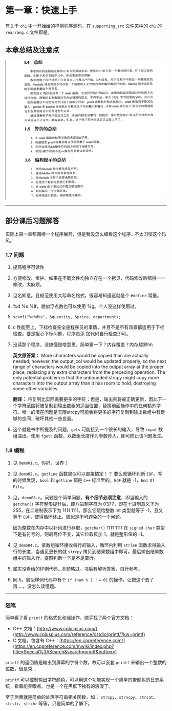 # 第一章：快速上手

有关于 `ch1` 中一开始给的样例程序源码，在 `supporting_src` 文件夹中的 `ch1` 的 `rearrang.c` 文件即是。

## 本章总结及注意点

![20201206222831](https://raw.githubusercontent.com/Y-puyu/picture/main/images/20201206222831.png)

---

## 部分课后习题解答

实际上第一章都围绕一个程序展开，但是我没怎么细看这个程序...不太习惯这个码风。

### 1.7 问题

1. 提高程序可读性

2. 方便修改、维护。如果在不同文件均独立存在一个拷贝，代码修改后都得一一修改，太麻烦。

3. 见名知意。且规范使用大写命名格式，很容易知道这就是个 `#define` 常量。

4. %d %s %lf，貌似浮点数也可以使用 %g。个人没这样使用过。

5. `scanf("%d%d%s", &quantity, &price, department);`

6. `C` 性能至上。下标检查完全是程序员的事情，并且不是所有场景都适用于下标检查。要是担心下标问题，程序员添
加代码自行检查即可。

7. 没读那个程序，没搞懂是啥意思。简单猜一下？内存覆盖？内存越界hh

    **英文原答案：**
    More characters would be copied than are actually needed; however, the output_col would be updated properly, so the next range of characters would be copied into the output array at the proper place, replacing any extra characters from the preceding operation. The only potential problem is that the unbounded strcpy might copy more characters into the output array than it has room to hold, destroying some other variables.

    **翻译：** 将复制比实际需要更多的字符；但是，输出列将被正确更新，因此下一个字符范围将被复制到输出数组的适当位置，替换前面操作中的任何额外字符。唯一的潜在问题是无限strcpy可能会将更多的字符复制到输出数组中有足够的空间，破坏其他一些变量。

8. 这个就是书中所提及的问题，`gets` 可能接到一个很长的输入，导致 `input` 数组溢出。使用 `fgets` 函数，以数组长度作为参数传入，即可防止该问题发生。

### 1.8 编程

1. 见 `demo01.c`。你好，世界！

2. 见 `demo02.c`。`getline` 函数貌似可以直接搞定！？ 要么就循环判断 `EOF`。写的时候发现，`bool` 和 `getline` 都是 `C++` 标准里的。`EOF` 就是 -1，`End Of File`。

3. 见，`demo03.c`。问题是个简单问题，**有个细节必须注意**，即当输入的 `getchar()` 字符整形提升后，即八进制字符为 0377，即在十进制意义下为 255，在二进制表示下为 1111 1111。那么它赋给整数 int 类型就等于 -1，且又等于 `EOF`，使得循环终止。貌似是不可避免的一个问题。

    因为整数在内存中以补码进行存取，`getchar()` 1111 1111 在 `signed char` 类型下是有符号的，则最高位不变，其它位取反加 1，就是整形值的 -1。

4. 见 `demo04.c`。拿数组循环接收每行的输入，循环内利用 `strlen` 函数求得输入行的长度，当遇见更长的就 `strcpy` 拷贝到结果数组中即可。最后输出结果数组中的输入行，提前判断一下是不是空行。

5. 属实没看给的样例代码...本题略过。书后有解析答案，自行参考。

6. 同 5，貌似样例代码中有个 `if (num % 2 ！= 0)` 的操作。让把这个去了再....。没怎么读懂题。

---

### 随笔

简单看了看 `printf` 的格式化和骚操作，顺手找了两个官方文档：

- C++ 文档：[http://www.cplusplus.com/](http://www.cplusplus.com/reference/cstdio/printf/?kw=printf)
- C 文档，包含有 C++：[https://en.cppreference.com/](https://en.cppreference.com/mwiki/index.php?title=Special%3ASearch&search=printf&button=)

`printf` 的返回值是输出到屏幕的字符个数，故可以嵌套 `printf` 来输出一个整数的位数，很是秀...

`printf` 可以控制输出字符颜色，可以用这个功能实现一个简单的带颜色的日志系统，看着能养眼点。也是一个在黑框下独有的浪漫了。

至于后面就是简单的处理字符串相关函数，如： `strcpy`、`strncpy`、`strcat`、`strstr`、`strchr` 等等，只是简单的了解下。
